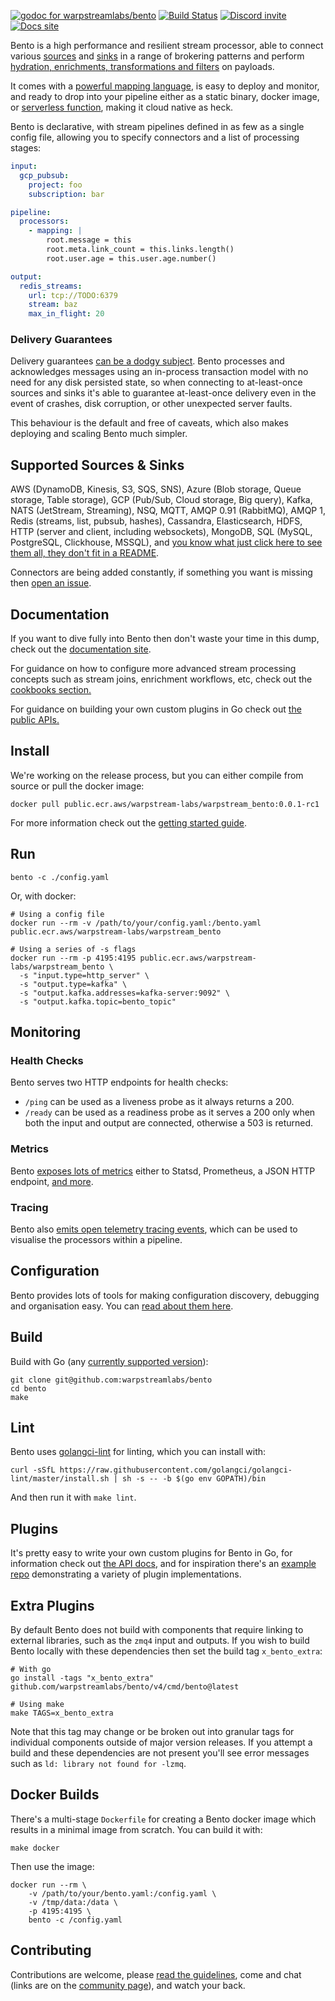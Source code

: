 [![godoc for warpstreamlabs/bento][godoc-badge]][godoc-url]
[![Build Status][actions-badge]][actions-url]
[![Discord invite][discord-badge]][discord-url]
[![Docs site][website-badge]][website-url]

Bento is a high performance and resilient stream processor, able to connect various [sources][inputs] and [sinks][outputs] in a range of brokering patterns and perform [hydration, enrichments, transformations and filters][processors] on payloads.

It comes with a [powerful mapping language][bloblang-about], is easy to deploy and monitor, and ready to drop into your pipeline either as a static binary, docker image, or [serverless function][serverless], making it cloud native as heck.

Bento is declarative, with stream pipelines defined in as few as a single config file, allowing you to specify connectors and a list of processing stages:

```yaml
input:
  gcp_pubsub:
    project: foo
    subscription: bar

pipeline:
  processors:
    - mapping: |
        root.message = this
        root.meta.link_count = this.links.length()
        root.user.age = this.user.age.number()

output:
  redis_streams:
    url: tcp://TODO:6379
    stream: baz
    max_in_flight: 20
```

### Delivery Guarantees

Delivery guarantees [can be a dodgy subject](https://youtu.be/QmpBOCvY8mY). Bento processes and acknowledges messages using an in-process transaction model with no need for any disk persisted state, so when connecting to at-least-once sources and sinks it's able to guarantee at-least-once delivery even in the event of crashes, disk corruption, or other unexpected server faults.

This behaviour is the default and free of caveats, which also makes deploying and scaling Bento much simpler.

## Supported Sources & Sinks

AWS (DynamoDB, Kinesis, S3, SQS, SNS), Azure (Blob storage, Queue storage, Table storage), GCP (Pub/Sub, Cloud storage, Big query), Kafka, NATS (JetStream, Streaming), NSQ, MQTT, AMQP 0.91 (RabbitMQ), AMQP 1, Redis (streams, list, pubsub, hashes), Cassandra, Elasticsearch, HDFS, HTTP (server and client, including websockets), MongoDB, SQL (MySQL, PostgreSQL, Clickhouse, MSSQL), and [you know what just click here to see them all, they don't fit in a README][about-categories].

Connectors are being added constantly, if something you want is missing then [open an issue](https://github.com/warpstreamlabs/bento/issues/new).

## Documentation

If you want to dive fully into Bento then don't waste your time in this dump, check out the [documentation site][general-docs].

For guidance on how to configure more advanced stream processing concepts such as stream joins, enrichment workflows, etc, check out the [cookbooks section.][cookbooks]

For guidance on building your own custom plugins in Go check out [the public APIs.][godoc-url]

## Install

We're working on the release process, but you can either compile from source or pull the docker image:

```
docker pull public.ecr.aws/warpstream-labs/warpstream_bento:0.0.1-rc1
```

For more information check out the [getting started guide][getting-started].

## Run

```shell
bento -c ./config.yaml
```

Or, with docker:

```shell
# Using a config file
docker run --rm -v /path/to/your/config.yaml:/bento.yaml public.ecr.aws/warpstream-labs/warpstream_bento

# Using a series of -s flags
docker run --rm -p 4195:4195 public.ecr.aws/warpstream-labs/warpstream_bento \
  -s "input.type=http_server" \
  -s "output.type=kafka" \
  -s "output.kafka.addresses=kafka-server:9092" \
  -s "output.kafka.topic=bento_topic"
```

## Monitoring

### Health Checks

Bento serves two HTTP endpoints for health checks:
- `/ping` can be used as a liveness probe as it always returns a 200.
- `/ready` can be used as a readiness probe as it serves a 200 only when both the input and output are connected, otherwise a 503 is returned.

### Metrics

Bento [exposes lots of metrics][metrics] either to Statsd, Prometheus, a JSON HTTP endpoint, [and more][metrics].

### Tracing

Bento also [emits open telemetry tracing events][tracers], which can be used to visualise the processors within a pipeline.

## Configuration

Bento provides lots of tools for making configuration discovery, debugging and organisation easy. You can [read about them here][config-doc].

## Build

Build with Go (any [currently supported version](https://go.dev/dl/)):

```shell
git clone git@github.com:warpstreamlabs/bento
cd bento
make
```

## Lint

Bento uses [golangci-lint][golangci-lint] for linting, which you can install with:

```shell
curl -sSfL https://raw.githubusercontent.com/golangci/golangci-lint/master/install.sh | sh -s -- -b $(go env GOPATH)/bin
```

And then run it with `make lint`.

## Plugins

It's pretty easy to write your own custom plugins for Bento in Go, for information check out [the API docs][godoc-url], and for inspiration there's an [example repo][plugin-repo] demonstrating a variety of plugin implementations.

## Extra Plugins

By default Bento does not build with components that require linking to external libraries, such as the `zmq4` input and outputs. If you wish to build Bento locally with these dependencies then set the build tag `x_bento_extra`:

```shell
# With go
go install -tags "x_bento_extra" github.com/warpstreamlabs/bento/v4/cmd/bento@latest

# Using make
make TAGS=x_bento_extra
```

Note that this tag may change or be broken out into granular tags for individual components outside of major version releases. If you attempt a build and these dependencies are not present you'll see error messages such as `ld: library not found for -lzmq`.

## Docker Builds

There's a multi-stage `Dockerfile` for creating a Bento docker image which results in a minimal image from scratch. You can build it with:

```shell
make docker
```

Then use the image:

```shell
docker run --rm \
	-v /path/to/your/bento.yaml:/config.yaml \
	-v /tmp/data:/data \
	-p 4195:4195 \
	bento -c /config.yaml
```

## Contributing

Contributions are welcome, please [read the guidelines](CONTRIBUTING.md), come and chat (links are on the [community page][community]), and watch your back.

[inputs]: https://warpstreamlabs.github.io/bento/docs/components/inputs/about
[about-categories]: https://warpstreamlabs.github.io/bento/docs/about#components
[processors]: https://warpstreamlabs.github.io/bento/docs/components/processors/about
[outputs]: https://warpstreamlabs.github.io/bento/docs/components/outputs/about
[metrics]: https://warpstreamlabs.github.io/bento/docs/components/metrics/about
[tracers]: https://warpstreamlabs.github.io/bento/docs/components/tracers/about
[config-interp]: https://warpstreamlabs.github.io/bento/docs/configuration/interpolation
[streams-api]: https://warpstreamlabs.github.io/bento/docs/guides/streams_mode/streams_api
[streams-mode]: https://warpstreamlabs.github.io/bento/docs/guides/streams_mode/about
[general-docs]: https://warpstreamlabs.github.io/bento/docs/about
[bloblang-about]: https://warpstreamlabs.github.io/bento/docs/guides/bloblang/about
[config-doc]: https://warpstreamlabs.github.io/bento/docs/configuration/about
[serverless]: https://warpstreamlabs.github.io/bento/docs/guides/serverless/about
[cookbooks]: https://warpstreamlabs.github.io/bento/cookbooks
[releases]: https://github.com/warpstreamlabs/bento/releases
[plugin-repo]: https://github.com/warpstreamlabs/bento-plugin-example
[getting-started]: https://warpstreamlabs.github.io/bento/docs/guides/getting_started

[godoc-badge]: https://pkg.go.dev/badge/github.com/warpstreamlabs/bento/v4/public
[godoc-url]: https://pkg.go.dev/github.com/warpstreamlabs/bento/v4/public
[actions-badge]: https://github.com/warpstreamlabs/bento/actions/workflows/test.yml/badge.svg
[actions-url]: https://github.com/warpstreamlabs/bento/actions/workflows/test.yml
[discord-badge]: https://img.shields.io/discord/746368194196799589
[discord-url]: https://discord.com/invite/6VaWjzP
[website-badge]: https://img.shields.io/badge/Docs-Learn%20more-ffc7c7
[website-url]: https://github.com/warpstreamlabs/bento

[community]: https://github.com/warpstreamlabs/bento

[golangci-lint]: https://golangci-lint.run/
[jaeger]: https://www.jaegertracing.io/
